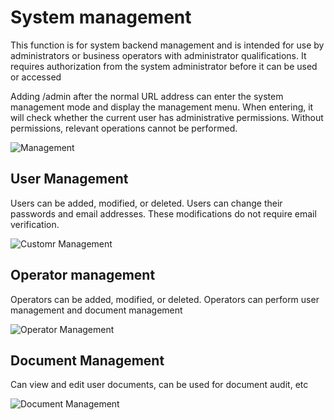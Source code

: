 # System management

This function is for system backend management and is intended for use by administrators or business operators with administrator qualifications. It requires authorization from the system administrator before it can be used or accessed

Adding /admin after the normal URL address can enter the system management mode and display the management menu. When entering, it will check whether the current user has administrative permissions. Without permissions, relevant operations cannot be performed.

![Management](/images/admin-menu.png)

## User Management

Users can be added, modified, or deleted. Users can change their passwords and email addresses. These modifications do not require email verification.

![Customr Management](/images/admin-customer-management.png)

## Operator management

Operators can be added, modified, or deleted. Operators can perform user management and document management

![Operator Management](/images/admin-operator-management.png)

## Document Management

Can view and edit user documents, can be used for document audit, etc

![Document Management](/images/admin-document-management.png)
